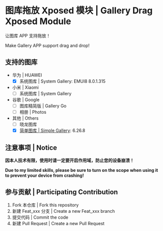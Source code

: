 # 图库拖放 Xposed 模块 | Gallery Drag Xposed Module

让图库 APP 支持拖放！

Make Gallery APP support drag and drop!

## 支持的图库

- 华为 | HUAWEI
  - [x] 系统图库 | System Gallery: EMUI8 8.0.1.315
- 小米 | Xiaomi
  - [ ] 系统图库 | System Gallery
- 谷歌 | Google
  - [ ] 图库精简版 | Gallery Go
  - [ ] 相册 | Photos
- 其他 | Others
  - [ ] 晓龙图库
  - [x] [简单图库 | Simple Gallery](https://github.com/SimpleMobileTools/Simple-Gallery): 6.26.8

## 注意事项 | Notice

**因本人技术有限，使用时请一定要开启作用域，防止您的设备崩溃！**

**Due to my limited skills, please be sure to turn on the scope when using it to prevent your device from crashing!**

## 参与贡献 | Participating Contribution

1. Fork 本仓库 | Fork this repository
2. 新建 Feat_xxx 分支 | Create a new Feat_xxx branch
3. 提交代码 | Commit the code
4. 新建 Pull Request | Create a new Pull Request

